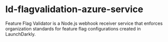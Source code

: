 # ld-flagvalidation-azure-service
Feature Flag Validator is a Node.js webhook receiver service that enforces organization standards for feature flag configurations created in LaunchDarkly.
